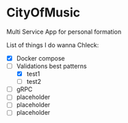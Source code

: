 # CityOfMusic

Multi Service App for personal formation

List of things I do wanna ChIeck:
- [x] Docker compose
- [ ] Validations best patterns
  - [x] test1
  - [ ] test2
- [ ] gRPC
- [ ] placeholder
- [ ] placeholder
- [ ] placeholder
